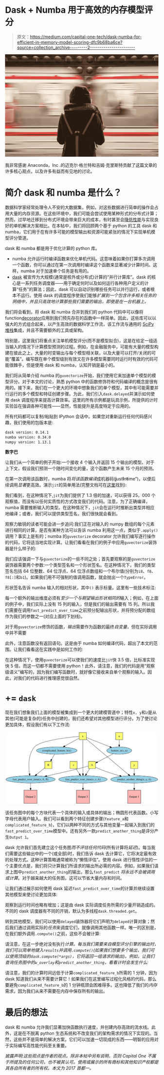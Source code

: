 # Dask + Numba 用于高效的内存模型评分

> 原文：<https://medium.com/capital-one-tech/dask-numba-for-efficient-in-memory-model-scoring-dfc9b68ba6ce?source=collection_archive---------2----------------------->

![](img/95b2cb91b24bf4c141c0360f76b2fea2.png)

我非常感谢 Anaconda，Inc .的迈克尔·格兰特和吉姆·克里斯特贡献了这篇文章的许多核心观点，以及许多有益而有见地的讨论。

# **简介 dask 和 numba 是什么？**

数据科学家经常处理令人不安的大数据集，例如，对这些数据进行简单的操作会占用大量的内存资源。在这些环境中，我们可能会尝试使用某种形式的分布式计算；然而，过早地迁移到分布式环境会带来巨大的成本，有时甚至会[降低性能](https://aadrake.com/command-line-tools-can-be-235x-faster-than-your-hadoop-cluster.html)与实现良好的单机解决方案相比。在本帖中，我们将回顾两个基于 python 的工具 dask 和 numba，它们用于在有许多可能的模型输出和资源可能紧张的情况下实现单机模型评分管道。

dask 和 numba 都是用于优化计算的 python 库。

*   numba 允许运行时编译函数来优化单机代码。这意味着如果你打算多次调用一个函数，你可以通过在第一次调用时编译这个函数来显著减少计算时间。这样，numba 对于加速单个任务是有用的。
*   [dask](http://dask.pydata.org/en/latest/) 被宣传为大规模(通常是核外或分布式)计算的“并行计算库”。dask 的核心是一系列任务调度器——用于确定何时以及如何运行各种用户定义的计算“任务”的算法；因此，dask 可以自动识别哪些任务可以并行运行，或者根本不运行。使用 dask 的调度程序使我们能够*扩展到一个包含许多相关任务的网络中，并且只高效地计算那些我们需要的输出，即使是在一台机器上。*

我们将会看到，将 dask 和 numba 合并到我们的 python 代码中可以像将 function[decorator](https://www.python.org/dev/peps/pep-0318/)应用到我们预先存在的函数中一样简单。因此，这些库可以以强大的方式组合起来，以产生高效的数据科学工作流，该工作流与通用的 [SciPy 堆栈](https://www.scipy.org/stackspec.html)集成，并且不需要额外的工具或架构。

特别是，这里我们将重点关注单机模型评分(而不是模型拟合)，这是在给定一组适当输入的情况下计算模型预测的过程。例如，在金融服务中，可能有大量的模型构建在彼此之上，大量的时变输出与每个模型相关联，以及大量可以打开/关闭的可能“覆盖”。编写既在单个模型级别有效又在许多模型需要同时运行时有效的代码可能很棘手，但是使用 dask 和 numba，认知开销是最小的。

我们将从简单介绍 numba 的`guvectorize`开始，我们使用它来加速单个模型的模型评分。对于本文的讨论，熟悉 python 中的函数修饰符和代码编译的概念是很有用的。接下来，我们在一个更大的环境中想象我们的单个模型，其中有可能需要并行运行的多个模型和特征创建步骤。为此，我们引入`dask.delayed`并演示如何使用 dask 调度程序来提高计算效率。这里的所有示例都是玩具示例，所提供的计时实验旨在强调各种可能性——显然，性能提升是高度特定于应用的。

所有代码都可以复制/粘贴到 IPython 会话中。如果您对重新运行任何代码感兴趣，我们使用的包版本是:

```
dask version: 0.14.1
numba version: 0.34.0
numpy version: 1.13.1
```

**数字巴**

让我们从一个简单的例子开始:一个接收 4 个输入并返回 15 个输出的模型。对于上下文，假设我们预测一个随时间变化的量，这个函数产生未来 15 个月的预测。

在第一次调用该函数时，numba 将*将该函数编译*成机器码(**j**ust**I**n**t**ime”)，以便后续调用*显著*更高效。演示`jit`的简单用法(完整文档可在[这里](http://numba.pydata.org/numba-doc/0.34.0/user/jit.html)找到):

我们看到，在这种情况下,`jit`为我们提供了 1.3 倍的加速，可以获得 25，000 个观察值，而没有以任何实质性的方式改变我们的代码。注意，为了正确编译，numba 需要推断输入的类型。在这种情况下，`jit`会在运行时推断出类型并相应地编译；或者，我们可以提供类型签名，我们很快就会看到。

观察力敏锐的读者可能会进一步追问:我们正在对输入的 numpy 数组的每个元素进行相同的计算，是否有某种方法可以告诉 numba 利用这一点，类似于`.apply()`调用？事实上是有的；numba 的`guvectorize` decorator 允许我们编写逐行操作的代码，它将适当地实现计算。让我们看看在我们的例子中应用`guvectorize`装饰器是什么样子的:

我们应该强调一下与`guvectorize`的一些不同之处；首先要观察的是`guvectorize`装饰器需要两个参数:一个类型签名和一个形状签名。在这种情况下，我们的类型签名包括 64 位整数、64 位浮点、64 位浮点数组和一个布尔值(分别为`i8`、`f8`、`f8[:]`和`b1`)。如果我们用不可强制的值调用函数，就会抛出一个`TypeError`。

形状签名告诉 numba 输入的相对形状，其中`()` 表示标量。这里有一些技术标注:

每一个额外的输出维度必须有*至少一个与期望输出形状相同的*输入；例如，在上面的例子中，我们实际上没有 15 列的输入，但是我们的输出需要有 15 列。所以我们需要在调用`fast_predict_over_time`之前预分配输出形状，并将预分配的数组作为我们的参数之一(对应上面的下划线)。

对于用`guvectorize`修饰的函数，*输出*需要作为函数的最终*自变量*，但在实际调用中并不需要

此外，注意函数没有返回语句。这是由于 numba 如何编译代码，超出了本文的范围。让我们看看这在实践中是如何工作的:

在这种情况下，使用`guvectorize`可以使我们的速度比`jit`快 3.5 倍，比标准实现快 5 倍，而这一切都不需要使用 python！此外，请注意，我们的代码是用“观察级语义”编写的，因为我们编写函数时，就好像它接收来自单个观察的输入。因此，对我们的代码进行推理感觉很自然。

# += `dask`

现在我们想象我们上面的模型被集成到一个更大的建模管道中；特性`x, y`和`z`是从其他(可能是复杂的)任务中创建的，我们还希望对其他模型进行评分。为了使讨论更加具体，假设我们有以下工作流:

![](img/f38d6454a5f21ab484b5ddd2356c40be.png)

该任务图中的每个方块代表一个具体的输入或具体的输出；椭圆形代表函数。小写字母代表用户输入。我们可以看到两个特征创建步骤(`feature_a`和`complicated_feature_b`)，它们以两种不同的方式与其他变量一起输入到我们的`fast_predict_over_time`模型中。还有另外一款`predict_another_thing`是评分产生`Output 1`。

dask 允许我们首先建立这个任务图*而不评估任何代码*(所有计算将*延迟*)。每当我们需要这些输出中的一个(或全部)时，我们告诉 dask 去计算它，它将决定最有效的处理方式。这种计算策略通常被称为“懒惰评估”。使用 dask 进行惰性评估的一个主要优点是，我们将只计算我们所请求的输出所必需的内容。例如，如果我们请求上图中`predict_another_thing`的输出，那么`fast_predict` *将永远不会被调用或计算*。对于越来越大的任务图，这可以节省大量内存和时间。

让我们通过展示如何使用 dask 延迟`fast_predict_over_time`的计算并继续设置其他模型来使讨论更加具体:

观察到运行时间也略有增加；这是由 dask 实际调度任务所需的少量开销造成的。不同的 dask 调度器有不同的开销，默认为多线程`dask.threaded.get`。

转到其他模型，我们可以使用`delayed`装饰器将它们声明为`delayed`计算对象；然后我们通过调用实际的*任务*来调度它们，就像调用其他函数一样。唯一的区别是，在我们额外调用`.compute()`之前，这些不会被计算:

请注意，在这一步绝对没有执行*计算。每当我们需要来自模型评分引擎的输出时，我们可以简单地键入`results`并调用`.compute()`(如果我们想要多个输出，我们可以使用顶级的`dask.compute(*args)`，它将返回一组请求的输出)。例如，让我们查询任务图中的`w_overlay`和`predict_another_thing`，看看计时会发生什么:*

请注意，我们的计算时间远低于计算`complicated_feature_b`所需的 1 分钟，因为 dask 知道我们从来不需要计算它！如果我们在这里编写过程化风格的代码，那么要避免`complicated_feature_b`的 1 分钟瓶颈会困难得多。这也降低了我们的*内存*需求，因为我们从来不需要在内存中保存所有的输出。

# 最后的想法

dask 和 numba 允许我们显著加快函数执行速度，并创建内存高效的流水线。此外，这是在不脱离 python 生态系统和不改变我们的架构需求的情况下实现的。当然，这些并不是简单的解决方案，它们可以加速一切现成的东西——明智的应用对于实际编写高性能代码至关重要。

*披露声明:这些观点是作者的观点。除非本帖中另有说明，否则 Capital One 不属于所提及的任何公司，也不被其认可。使用或展示的所有商标和其他知识产权都是其各自所有者的所有权。本文为 2017 首都一。*